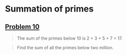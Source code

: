 # Summation of primes
## [Problem 10](https://projecteuler.net/problem=10)

> The sum of the primes below 10 is 2 + 3 + 5 + 7 = 17.

> Find the sum of all the primes below two million.
